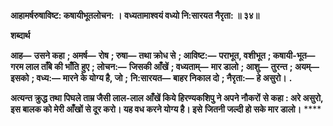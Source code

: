 **आहामर्षरुषाविष्ट: कषायीभूतलोचन: ।** **वध्यतामाश्वयं वध्यो नि:सारयत नैरृता: ॥ ३४॥** 

**शब्दार्थ** 

**आह—** **उसने कहा** **; अमर्ष—** **रोष** **; रुषा—** **तथा क्रोध से** **; आविष्ट:—** **पराभूत, वशीभूत** **; कषायी-भूत—** **गरम लाल ताँबे की भाँति** **हुए** **; लोचन:—** **जिसकी आँखें** **; वध्यताम्—** **मार डालो** **; आशु—** **तुरन्त** **; अयम्—** **इसको** **; वध्य:—** **मारने के योग्य है, जो** **;** **नि:सारयत—** **बाहर निकाल दो** **; नैरृता:—** **हे असुरो।** **.** 

**अत्यन्त क्रुद्ध तथा पिघले ताम्र जैसी लाल-लाल आँखें किये हिरण्यकशिपु ने अपने नौकरों** **से कहा : अरे असुरो, इस बालक को मेरी आँखों से दूर करो। यह वध करने योग्य है। इसे** **जितनी जल्दी हो सके मार डालो।** **** 